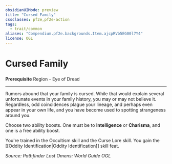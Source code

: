 ```yaml
---
obsidianUIMode: preview
title: "Cursed Family"
cssclasses: pf2e,pf2e-action
tags:
  - trait/common
aliases: "Compendium.pf2e.backgrounds.Item.ajcpRVb5EG00l7Y4"
license: OGL
---
```

# Cursed Family

### 






**Prerequisite** Region - Eye of Dread

* * *

Rumors abound that your family is cursed. While that would explain several unfortunate events in your family history, you may or may not believe it. Regardless, odd coincidences plague your lineage, and perhaps even appear in your own life, and you have become used to spotting strangeness around you.

Choose two ability boosts. One must be to **Intelligence** or **Charisma**, and one is a free ability boost.

You're trained in the Occultism skill and the Curse Lore skill. You gain the [[Oddity Identification|Oddity Identification]] skill feat.

*Source: Pathfinder Lost Omens: World Guide*
*OGL*